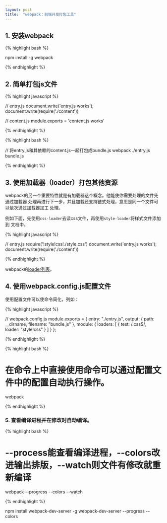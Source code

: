 ```yaml
---
layout: post
title:  "webpack：前端开发打包工具"
---
```


## 1. 安装webpack

{% highlight bash %}

npm install -g webpack

{% endhighlight %}

## 2. 简单打包js文件

{% highlight javascript %}

// entry.js
document.write('entry.js works');
document.write(require('./content'))

// content.js
module.exports = 'content.js works'

{% endhighlight %}

{% highlight bash %}

// 将entry.js和其依赖的content.js一起打包成bundle.js
webpack ./entry.js bundle.js

{% endhighlight %}

## 3. 使用加载器（loader）打包其他资源

webpack的另一个重要特性就是有加载器这个概念。他能使你需要处理的文件先通过加载器
处理再进行下一步，并且加载还支持链式处理，意思是同一个文件可以依次通过加载器加工
处理。

例如下面，先使用``css-loader``去读css文件，再使用``style-loader``将样式文件添加到
文档中。

{% highlight javascript %}

// entry.js
require('!style!css!./style.css')
document.write('entry.js works');
document.write(require('./content'))

{% endhighlight %}

webpack的[loader列表](https://github.com/webpack/docs/wiki/list-of-loaders)。

## 4. 使用webpack.config.js配置文件

使用配置文件可以使命令简化，列如：

{% highlight javascript %}

// webpack.config.js
module.exports = {
    entry: "./entry.js",
    output: {
        path: __dirname,
        filename: "bundle.js"
    },
    module: {
        loaders: [
            { test: /\.css$/, loader: "style!css" }
        ]
    }
};

{% endhighlight %}

{% highlight bash %}

# 在命令上中直接使用命令可以通过配置文件中的配置自动执行操作。
webpack

{% endhighlight %}

### 5. 查看编译进程并在修改时自动编译。

{% highlight bash %}

# --process能查看编译进程，--colors改进输出排版，--watch则文件有修改就重新编译
webpack --progress --colors --watch

{% endhighlight %}

npm install webpack-dev-server -g
webpack-dev-server --progress --colors
